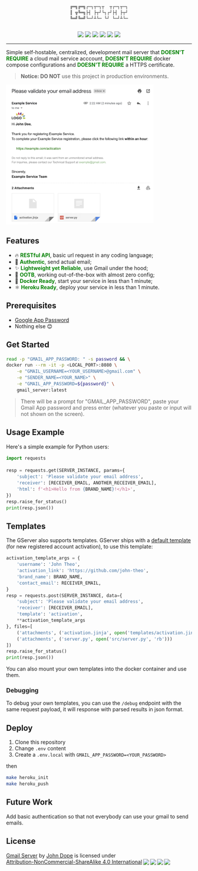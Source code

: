 <pre><p align="center"><code>
╔═╗╔═╗┌─┐┬─┐┬  ┬┌─┐┬─┐
║ ╦╚═╗├┤ ├┬┘└┐┌┘├┤ ├┬┘
╚═╝╚═╝└─┘┴└─ └┘ └─┘┴└─
</code></p></pre>

<p align="center">
<img src="https://img.shields.io/docker/pulls/johndope/gserver.svg" />
<img src="https://img.shields.io/badge/language-python-brightgreen.svg" />
<img src="https://img.shields.io/docker/v/johndope/gserver?color=green" />
<img src="https://img.shields.io/github/last-commit/john-theo/GmailServer?color=blue" />
<img src="https://img.shields.io/github/repo-size/john-theo/GmailServer" />
<img src="https://img.shields.io/badge/license-CC_BY--NC--SA_4.0-lightgrey" />
</p>

---

Simple self-hostable, centralized, development mail server that <strong style="color:green">DOESN'T REQUIRE</strong> a cloud mail service acccount, <strong style="color:green">DOESN'T REQUIRE</strong> docker compose configurations and <strong style="color:green">DOESN'T REQUIRE</strong> a HTTPS certificate.

> **Notice: DO NOT** use this project in production environments.

<img src="imgs/banner.png" width="400" />

## Features

- 🔥 <strong style="color:green">RESTful API</strong>, basic url request in any coding language;
- 🥹 <strong style="color:green">Authentic</strong>, send actual email;
- ✨ <strong style="color:green">Lightweight yet Reliable</strong>, use Gmail under the hood;
- 🚀 <strong style="color:green">OOTB</strong>, working out-of-the-box with almost zero config;
- 🐳 <strong style="color:green">Docker Ready</strong>, start your service in less than 1 minute;
- ⚛️ <strong style="color:green">Heroku Ready</strong>, deploy your service in less than 1 minute.

## Prerequisites

- [Google App Password](https://support.google.com/accounts/answer/185833?hl=en#app-passwords)
- Nothing else 😊

## Get Started

```bash
read -p "GMAIL_APP_PASSWORD: " -s password && \
docker run --rm -it -p <LOCAL_PORT>:8080 \
    -e "GMAIL_USERNAME=<YOUR_USERNAME>@gmail.com" \
    -e "SENDER_NAME=<YOUR_NAME>" \
    -e "GMAIL_APP_PASSWORD=${password}" \
    gmail_server:latest
```

> There will be a prompt for "GMAIL_APP_PASSWORD", paste your Gmail App password and press enter (whatever you paste or input will not shown on the screen).

## Usage Example

Here's a simple example for Python users:

```python
import requests

resp = requests.get(SERVER_INSTANCE, params={
    'subject': 'Please validate your email address',
    'receiver': [RECEIVER_EMAIL, ANOTHER_RECEIVER_EMAIL],
    'html': f'<h1>Hello from {BRAND_NAME}!</h1>',
})
resp.raise_for_status()
print(resp.json())
```

## Templates

The GServer also supports templates. GServer ships with a [default template](https://github.com/john-theo/GmailServer/blob/main/templates/activation.jinja) (for new registered account activation), to use this template:

```python
activation_template_args = {
    'username': 'John Theo',
    'activation_link': 'https://github.com/john-theo',
    'brand_name': BRAND_NAME,
    'contact_email': RECEIVER_EMAIL,
}
resp = requests.post(SERVER_INSTANCE, data={
    'subject': 'Please validate your email address',
    'receiver': [RECEIVER_EMAIL],
    'template': 'activation',
    **activation_template_args
}, files=[
    ('attachments', ('activation.jinja', open('templates/activation.jinja', 'rb'))),
    ('attachments', ('server.py', open('src/server.py', 'rb')))
])
resp.raise_for_status()
print(resp.json())
```

You can also mount your own templates into the docker container and use them.

### Debugging

To debug your own templates, you can use the `/debug` endpoint with the same request payload, it will response with parsed results in json format.

## Deploy

1. Clone this repository
2. Change `.env` content
3. Create a `.env.local` with `GMAIL_APP_PASSWORD=<YOUR_PASSWORD>`

then

```bash
make heroku_init
make heroku_push
```

## Future Work

Add basic authentication so that not everybody can use your gmail to send emails.

## License

<p xmlns:cc="http://creativecommons.org/ns#" xmlns:dct="http://purl.org/dc/terms/"><a property="dct:title" rel="cc:attributionURL" href="https://avatars.githubusercontent.com/u/36699957">Gmail Server</a> by <a rel="cc:attributionURL dct:creator" property="cc:attributionName" href="https://github.com/john-theo">John Dope</a> is licensed under <a href="http://creativecommons.org/licenses/by-nc-sa/4.0/?ref=chooser-v1" target="_blank" rel="license noopener noreferrer" style="display:inline-block;">Attribution-NonCommercial-ShareAlike 4.0 International<img style="height:22px!important;margin-left:3px;vertical-align:text-bottom;" src="https://mirrors.creativecommons.org/presskit/icons/cc.svg?ref=chooser-v1"><img style="height:22px!important;margin-left:3px;vertical-align:text-bottom;" src="https://mirrors.creativecommons.org/presskit/icons/by.svg?ref=chooser-v1"><img style="height:22px!important;margin-left:3px;vertical-align:text-bottom;" src="https://mirrors.creativecommons.org/presskit/icons/nc.svg?ref=chooser-v1"><img style="height:22px!important;margin-left:3px;vertical-align:text-bottom;" src="https://mirrors.creativecommons.org/presskit/icons/sa.svg?ref=chooser-v1"></a></p>